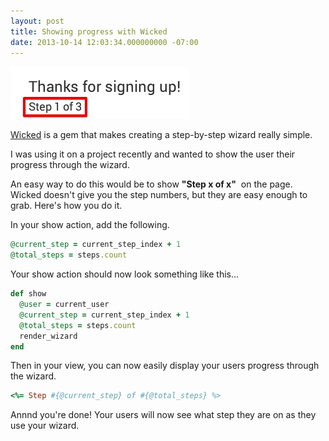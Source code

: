 ```yaml
---
layout: post
title: Showing progress with Wicked
date: 2013-10-14 12:03:34.000000000 -07:00
---
```

![wicked](/assets/archive/images/2014/Jul/Scrumlogs-2013-10-14-20-23-30.jpg)

<a href="https://github.com/schneems/wicked">Wicked</a> is a gem that makes creating a step-by-step wizard really simple.

I was using it on a project recently and wanted to show the user their progress through the wizard.

An easy way to do this would be to show **"Step x of x"**  on the page. Wicked doesn't give you the step numbers, but they are easy enough to grab. Here's how you do it.

In your show action, add the following.

```ruby
@current_step = current_step_index + 1
@total_steps = steps.count
```

Your show action should now look something like this...

```ruby
def show
  @user = current_user
  @current_step = current_step_index + 1
  @total_steps = steps.count
  render_wizard
end
```

Then in your view, you can now easily display your users progress through the wizard.

```ruby
<%= Step #{@current_step} of #{@total_steps} %>
```

Annnd you're done! Your users will now see what step they are on as they use your wizard.
